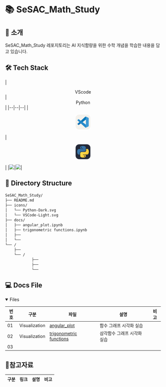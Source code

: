 # 📚 SeSAC_Math_Study

## 📖 소개

SeSAC_Math_Study 레포지토리는 AI 지식함량을 위한 수학 개념을 학습한 내용을 담고 있습니다.  

## 🛠️ Tech Stack

|<center>VScode</center>|<center>Python</center>|
|--|--|--|
|<p align="center"><img alt="vscode" src="./icons/VSCode-Light.svg" width="48"></p>|<p align="center"><img alt="html" src="./icons/Python-Dark.svg" width="48"></p>| 
|<img src="https://img.shields.io/badge/visual studio code-007ACC?style=for-the-badge&logo=visualstudiocode&logoColor=white">|<img src="https://img.shields.io/badge/Python-3776AB?style=for-the-badge&logo=python&logoColor=white">|

## 📂 Directory Structure

```plaintext
SeSAC_Math_Study/
├── README.md 
├── icons/
│   └── Python-Dark.svg
│   └── VSCode-Light.svg
├── docs/
│   ├── angular_plot.ipynb
│   ├── trigonometric functions.ipynb
│   ├── 
│   └── 
└── /
    ├── 
    └── /    
            ├── 
            ├── 
            └── 
```

## 💻 Docs File

<details open>
<summary>Files</summary>

|번호|구분|파일|설명|비고|
|--|--|--|--|--|
|01|Visualization|[angular_plot](./docs/angular_plot.ipynb)|함수 그래프 시각화 실습||
|02|Visualization|[trigonometric functions](./docs/trigonometric%20functions.ipynb)|삼각함수 그래프 시각화 실습||
|03|||||

## 📝참고자료
|구분|링크|설명|비고|
|--|--|--|--|